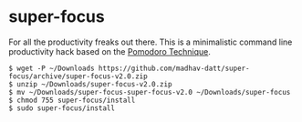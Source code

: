 # super-focus
For all the productivity freaks out there. This is a minimalistic command line productivity hack based on the [Pomodoro Technique](http://pomodorotechnique.com/).

    $ wget -P ~/Downloads https://github.com/madhav-datt/super-focus/archive/super-focus-v2.0.zip
    $ unzip ~/Downloads/super-focus-v2.0.zip
    $ mv ~/Downloads/super-focus-super-focus-v2.0 ~/Downloads/super-focus
    $ chmod 755 super-focus/install
    $ sudo super-focus/install

